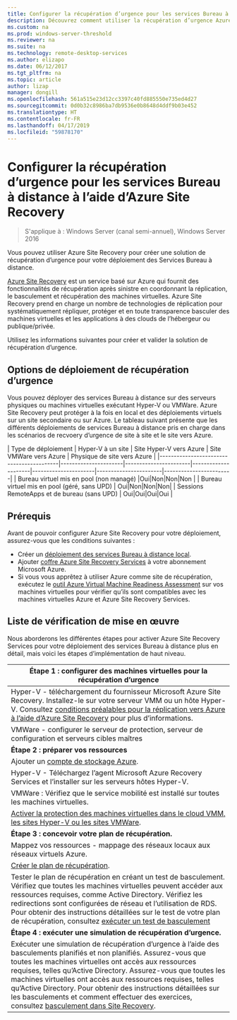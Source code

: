 ```yaml
---
title: Configurer la récupération d’urgence pour les services Bureau à distance à l’aide de la récupération d’urgence Azure
description: Découvrez comment utiliser la récupération d’urgence Azure pour la récupération d’urgence pour un déploiement services Bureau à distance
ms.custom: na
ms.prod: windows-server-threshold
ms.reviewer: na
ms.suite: na
ms.technology: remote-desktop-services
ms.author: elizapo
ms.date: 06/12/2017
ms.tgt_pltfrm: na
ms.topic: article
author: lizap
manager: dongill
ms.openlocfilehash: 561a515e23d12cc3397c40fd885550e735ed4d27
ms.sourcegitcommit: 0d0b32c8986ba7db9536e0b8648d4ddf9b03e452
ms.translationtype: HT
ms.contentlocale: fr-FR
ms.lasthandoff: 04/17/2019
ms.locfileid: "59878170"
---
```

# <a name="set-up-disaster-recovery-for-rds-using-azure-site-recovery"></a>Configurer la récupération d’urgence pour les services Bureau à distance à l’aide d’Azure Site Recovery

>S'applique à : Windows Server (canal semi-annuel), Windows Server 2016

Vous pouvez utiliser Azure Site Recovery pour créer une solution de récupération d’urgence pour votre déploiement des Services Bureau à distance. 

[Azure Site Recovery](/azure/site-recovery/site-recovery-overview) est un service basé sur Azure qui fournit des fonctionnalités de récupération après sinistre en coordonnant la réplication, le basculement et récupération des machines virtuelles. Azure Site Recovery prend en charge un nombre de technologies de réplication pour systématiquement répliquer, protéger et en toute transparence basculer des machines virtuelles et les applications à des clouds de l’hébergeur ou publique/privée. 

Utilisez les informations suivantes pour créer et valider la solution de récupération d’urgence.

## <a name="disaster-recovery-deployment-options"></a>Options de déploiement de récupération d’urgence

Vous pouvez déployer des services Bureau à distance sur des serveurs physiques ou machines virtuelles exécutant Hyper-V ou VMWare. Azure Site Recovery peut protéger à la fois en local et des déploiements virtuels sur un site secondaire ou sur Azure. Le tableau suivant présente que les différents déploiements de services Bureau à distance pris en charge dans les scénarios de recvoery d’urgence de site à site et le site vers Azure.

| Type de déploiement                          | Hyper-V à un site | Site Hyper-V vers Azure | Site VMWare vers Azure | Physique de site vers Azure |
|------------------------------------------|----------------------|-----------------------|---------------------|----------------------|-----------------------|------------------------|
| Bureau virtuel mis en pool (non managé)       |Oui|Non|Non|Non |
| Bureau virtuel mis en pool (géré, sans UPD) | Oui|Non|Non|Non|
| Sessions RemoteApps et de bureau (sans UPD) | Oui|Oui|Oui|Oui  |

## <a name="prerequisites"></a>Prérequis

Avant de pouvoir configurer Azure Site Recovery pour votre déploiement, assurez-vous que les conditions suivantes :

- Créer un [déploiement des services Bureau à distance local](rds-deploy-infrastructure.md).
- Ajouter [coffre Azure Site Recovery Services](/azure/site-recovery/site-recovery-vmm-to-azure#create-a-recovery-services-vault) à votre abonnement Microsoft Azure.
- Si vous vous apprêtez à utiliser Azure comme site de récupération, exécutez le [outil Azure Virtual Machine Readiness Assessment](https://azure.microsoft.com/downloads/vm-readiness-assessment/) sur vos machines virtuelles pour vérifier qu’ils sont compatibles avec les machines virtuelles Azure et Azure Site Recovery Services.
 
## <a name="implementation-checklist"></a>Liste de vérification de mise en œuvre

Nous aborderons les différentes étapes pour activer Azure Site Recovery Services pour votre déploiement des services Bureau à distance plus en détail, mais voici les étapes d’implémentation de haut niveau.

| **Étape 1 : configurer des machines virtuelles pour la récupération d’urgence**                                                                                                                                                                                               |
|--------------------------------------------------------------------------------------------------------------------------------------------------------------------------------------------------------------------------------------------|
| Hyper-V - téléchargement du fournisseur Microsoft Azure Site Recovery. Installez-le sur votre serveur VMM ou un hôte Hyper-V. Consultez [conditions préalables pour la réplication vers Azure à l’aide d’Azure Site Recovery](/azure/site-recovery/site-recovery-prereq) pour plus d’informations.                                                                                                                             |
| VMWare - configurer le serveur de protection, serveur de configuration et serveurs cibles maîtres                                                                                                                                                      |
| **Étape 2 : préparer vos ressources**                                                                                                                                                                                                           |
| Ajouter un [compte de stockage Azure](/azure/storage/storage-create-storage-account).                                                                                                                                                                                                              |
| Hyper-V - Téléchargez l’agent Microsoft Azure Recovery Services et l’installer sur les serveurs hôtes Hyper-V.                                                                                                                                     |
| VMWare : Vérifiez que le service mobilité est installé sur toutes les machines virtuelles.                                                                                                                                                                           |
| [Activer la protection des machines virtuelles dans le cloud VMM, les sites Hyper-V ou les sites VMWare](rds-enable-dr-with-asr.md).                                                                                                                                                                    |
| **Étape 3 : concevoir votre plan de récupération.**                                                                                                                                                                                                        |
| Mappez vos ressources - mappage des réseaux locaux aux réseaux virtuels Azure.                                                                                                                                                                              |
| [Créer le plan de récupération](rds-disaster-recovery-plan.md). |
| Tester le plan de récupération en créant un test de basculement. Vérifiez que toutes les machines virtuelles peuvent accéder aux ressources requises, comme Active Directory. Vérifiez les redirections sont configurées de réseau et l’utilisation de RDS. Pour obtenir des instructions détaillées sur le test de votre plan de récupération, consultez [exécuter un test de basculement](/azure/site-recovery/site-recovery-test-failover-to-azure)|
| **Étape 4 : exécuter une simulation de récupération d’urgence.**                                                                                                                                                                                                     |
| Exécuter une simulation de récupération d’urgence à l’aide des basculements planifiés et non planifiés. Assurez-vous que toutes les machines virtuelles ont accès aux ressources requises, telles qu’Active Directory. Assurez-vous que toutes les machines virtuelles ont accès aux ressources requises, telles qu’Active Directory. Pour obtenir des instructions détaillées sur les basculements et comment effectuer des exercices, consultez [basculement dans Site Recovery](/azure/site-recovery/site-recovery-failover).|


